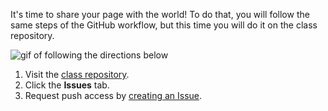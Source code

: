 [//]: # "This is used in both the CLI and Desktop course"

It's time to share your page with the world! To do that, you will follow the same steps of the GitHub workflow, but this time you will do it on the class repository.

![gif of following the directions below](../images/gifs/github-desktop/join-repo-make-issue-pages.gif)

1. Visit the [class repository](https://github.com/githubschool/on-demand-github-pages/).
1. Click the **Issues** tab.
1. Request push access by [creating an Issue](https://github.com/githubschool/on-demand-github-pages/issues/).
